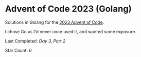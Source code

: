 # Advent of Code 2023 (Golang)

Solutions in Golang for the [2023 Advent of Code](https://adventofcode.com/2023).  

I chose Go as I'd never once used it, and wanted some exposure.

Last Completed: *Day 3, Part 2*

Star Count: *6*